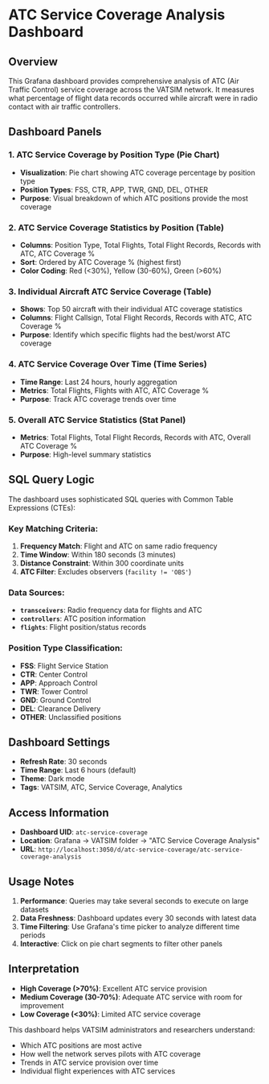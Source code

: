 # ATC Service Coverage Analysis Dashboard

## Overview
This Grafana dashboard provides comprehensive analysis of ATC (Air Traffic Control) service coverage across the VATSIM network. It measures what percentage of flight data records occurred while aircraft were in radio contact with air traffic controllers.

## Dashboard Panels

### 1. ATC Service Coverage by Position Type (Pie Chart)
- **Visualization**: Pie chart showing ATC coverage percentage by position type
- **Position Types**: FSS, CTR, APP, TWR, GND, DEL, OTHER
- **Purpose**: Visual breakdown of which ATC positions provide the most coverage

### 2. ATC Service Coverage Statistics by Position (Table)
- **Columns**: Position Type, Total Flights, Total Flight Records, Records with ATC, ATC Coverage %
- **Sort**: Ordered by ATC Coverage % (highest first)
- **Color Coding**: Red (<30%), Yellow (30-60%), Green (>60%)

### 3. Individual Aircraft ATC Service Coverage (Table)
- **Shows**: Top 50 aircraft with their individual ATC coverage statistics
- **Columns**: Flight Callsign, Total Flight Records, Records with ATC, ATC Coverage %
- **Purpose**: Identify which specific flights had the best/worst ATC coverage

### 4. ATC Service Coverage Over Time (Time Series)
- **Time Range**: Last 24 hours, hourly aggregation
- **Metrics**: Total Flights, Flights with ATC, ATC Coverage %
- **Purpose**: Track ATC coverage trends over time

### 5. Overall ATC Service Statistics (Stat Panel)
- **Metrics**: Total Flights, Total Flight Records, Records with ATC, Overall ATC Coverage %
- **Purpose**: High-level summary statistics

## SQL Query Logic

The dashboard uses sophisticated SQL queries with Common Table Expressions (CTEs):

### Key Matching Criteria:
1. **Frequency Match**: Flight and ATC on same radio frequency
2. **Time Window**: Within 180 seconds (3 minutes)
3. **Distance Constraint**: Within 300 coordinate units
4. **ATC Filter**: Excludes observers (`facility != 'OBS'`)

### Data Sources:
- **`transceivers`**: Radio frequency data for flights and ATC
- **`controllers`**: ATC position information
- **`flights`**: Flight position/status records

### Position Type Classification:
- **FSS**: Flight Service Station
- **CTR**: Center Control
- **APP**: Approach Control
- **TWR**: Tower Control
- **GND**: Ground Control
- **DEL**: Clearance Delivery
- **OTHER**: Unclassified positions

## Dashboard Settings

- **Refresh Rate**: 30 seconds
- **Time Range**: Last 6 hours (default)
- **Theme**: Dark mode
- **Tags**: VATSIM, ATC, Service Coverage, Analytics

## Access Information

- **Dashboard UID**: `atc-service-coverage`
- **Location**: Grafana → VATSIM folder → "ATC Service Coverage Analysis"
- **URL**: `http://localhost:3050/d/atc-service-coverage/atc-service-coverage-analysis`

## Usage Notes

1. **Performance**: Queries may take several seconds to execute on large datasets
2. **Data Freshness**: Dashboard updates every 30 seconds with latest data
3. **Time Filtering**: Use Grafana's time picker to analyze different time periods
4. **Interactive**: Click on pie chart segments to filter other panels

## Interpretation

- **High Coverage (>70%)**: Excellent ATC service provision
- **Medium Coverage (30-70%)**: Adequate ATC service with room for improvement  
- **Low Coverage (<30%)**: Limited ATC service coverage

This dashboard helps VATSIM administrators and researchers understand:
- Which ATC positions are most active
- How well the network serves pilots with ATC coverage
- Trends in ATC service provision over time
- Individual flight experiences with ATC services
